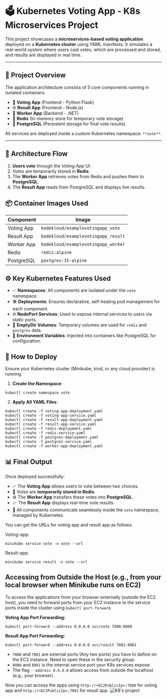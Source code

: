 # 🗳️ Kubernetes Voting App - K8s Microservices Project

This project showcases a **microservices-based voting application** deployed on a **Kubernetes cluster** using YAML manifests. It simulates a real-world system where users cast votes, which are processed and stored, and results are displayed in real time.

---

## 🚀 Project Overview

The application architecture consists of 5 core components running in isolated containers:

- 🐍 **Voting App** (Frontend - Python Flask)
- 🌐 **Result App** (Frontend - Node.js)
- 🔄 **Worker App** (Backend - .NET)
- 🧠 **Redis** (In-memory store for temporary vote storage)
- 🐘 **PostgreSQL** (Persistent storage for final vote results)

All services are deployed inside a custom Kubernetes namespace: `**vote**`.

---

## 🧱 Architecture Flow

1. **Users vote** through the *Voting App* UI.
2. Votes are temporarily stored in **Redis**.
3. The **Worker App** retrieves votes from Redis and pushes them to **PostgreSQL**.
4. The **Result App** reads from PostgreSQL and displays live results.

## 📦 Container Images Used

| Component       | Image                                       |
|----------------|---------------------------------------------|
| Voting App     | `kodekloud/examplevotingapp_vote`           |
| Result App     | `kodekloud/examplevotingapp_result`         |
| Worker App     | `kodekloud/examplevotingapp_worker`         |
| Redis          | `redis:alpine`                              |
| PostgreSQL     | `postgres:15-alpine`                        |

## ⚙️ Key Kubernetes Features Used

- ✅ **Namespaces**: All components are isolated under the `vote` namespace.
- 🛠️ **Deployments**: Ensures declarative, self-healing pod management for each component.
- 🌐 **NodePort Services**: Used to expose internal services to users via static ports.
- 💾 **EmptyDir Volumes**: Temporary volumes are used for `redis` and `postgres` data.
- 🌿 **Environment Variables**: Injected into containers like PostgreSQL for configuration.

## 🧪 How to Deploy

Ensure your Kubernetes cluster (Minikube, kind, or any cloud provider) is running.

1. **Create the Namespace**:
```
kubectl create namespace vote
```

2. **Apply All YAML Files**:
```
kubectl create -f voting-app-deployment.yaml
kubectl create -f voting-app-service.yaml
kubectl create -f result-app-deployment.yaml
kubectl create -f result-app-service.yaml
kubectl create -f redis-deployment.yaml
kubectl create -f redis-service.yaml
kubectl create -f postgres-deployment.yaml
kubectl create -f postgres-service.yaml
kubectl create -f worker-app-deployment.yaml
```


## 📊 Final Output

Once deployed successfully:

- ✅ The **Voting App** allows users to vote between two choices.
- 🔄 Votes are **temporarily stored in Redis**.
- ⚙️ The **Worker App** transfers these votes into **PostgreSQL**.
- 📈 The **Result App** displays real-time vote results.
- 🧩 All components communicate seamlessly inside the `vote` namespace, managed by Kubernetes.

You can get the URLs for voting app and result app as follows.

Voting-app:
```
minikube service vote -n vote --url
```
Result-app:
```
minikube service result -n vote --url
```

## Accessing from Outside the Host (e.g., from your local browser when Minikube runs on EC2)
To access the applications from your browser externally (outside the EC2 host), you need to forward ports from your EC2 instance to the service ports inside the cluster using `kubectl port-forward`.

**Voting App Port Forwarding:**

```
kubectl port-forward --address 0.0.0.0 svc/vote 7080:8080
```
**Result App Port Forwarding:**
```
kubectl port-forward --address 0.0.0.0 svc/result 7081:8081
```

- `7080` and `7081` are external ports (Any two ports) you have to define on the EC2 instance. Need to open these in the security group.
- `8080` and `8081` is the internal service port your K8s services expose.
- The flag `--address 0.0.0.0` allows access from outside the localhost (e.g., your browser).

Now you can access the apps using `http://<EC2PublicIp>:7080` for voting app and `http://<EC2PublicIp>:7081` for result app.
![K8's project](https://github.com/user-attachments/assets/39cd164b-9790-407c-b440-d863b31933fa)

